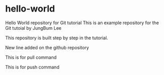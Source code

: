 # hello-world
Hello World repository for Git tutorial
This is an example repository for the Git tutoial by JungBum Lee

This repository is built step by step in the tutorial.

New line added on the github repository

This is for pull command

This is for push command

